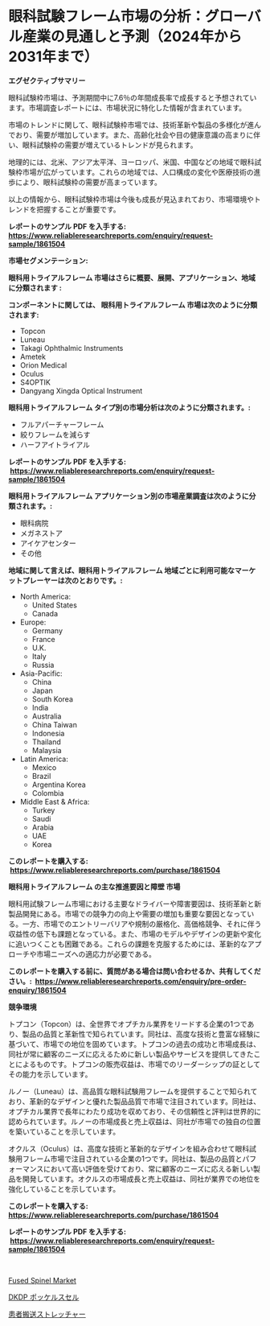 <p><h1>眼科試験フレーム市場の分析：グローバル産業の見通しと予測（2024年から2031年まで）</h1></p><p><strong>エグゼクティブサマリー</strong></p>
<p><p>眼科試験枠市場は、予測期間中に7.6％の年間成長率で成長すると予想されています。市場調査レポートには、市場状況に特化した情報が含まれています。</p><p>市場のトレンドに関して、眼科試験枠市場では、技術革新や製品の多様化が進んでおり、需要が増加しています。また、高齢化社会や目の健康意識の高まりに伴い、眼科試験枠の需要が増えているトレンドが見られます。</p><p>地理的には、北米、アジア太平洋、ヨーロッパ、米国、中国などの地域で眼科試験枠市場が広がっています。これらの地域では、人口構成の変化や医療技術の進歩により、眼科試験枠の需要が高まっています。</p><p>以上の情報から、眼科試験枠市場は今後も成長が見込まれており、市場環境やトレンドを把握することが重要です。</p></p>
<p><strong>レポートのサンプル PDF を入手する: <a href="https://www.reliableresearchreports.com/enquiry/request-sample/1861504">https://www.reliableresearchreports.com/enquiry/request-sample/1861504</a></strong></p>
<p><strong>市場セグメンテーション:</strong></p>
<p><strong> 眼科用トライアルフレーム 市場はさらに概要、展開、アプリケーション、地域に分類されます :</strong></p>
<p><strong>コンポーネントに関しては、 眼科用トライアルフレーム 市場は次のように分類されます: &nbsp;</strong></p>
<p><ul><li>Topcon</li><li>Luneau</li><li>Takagi Ophthalmic Instruments</li><li>Ametek</li><li>Orion Medical</li><li>Oculus</li><li>S4OPTIK</li><li>Dangyang Xingda Optical Instrument</li></ul></p>
<p><strong> 眼科用トライアルフレーム タイプ別の市場分析は次のように分類されます。:</strong></p>
<p><ul><li>フルアパーチャーフレーム</li><li>絞りフレームを減らす</li><li>ハーフアイトライアル</li></ul></p>
<p><strong>レポートのサンプル PDF を入手する: &nbsp;<a href="https://www.reliableresearchreports.com/enquiry/request-sample/1861504">https://www.reliableresearchreports.com/enquiry/request-sample/1861504</a></strong></p>
<p><strong> 眼科用トライアルフレーム アプリケーション別の市場産業調査は次のように分類されます。:</strong></p>
<p><ul><li>眼科病院</li><li>メガネストア</li><li>アイケアセンター</li><li>その他</li></ul></p>
<p><strong>地域に関して言えば、眼科用トライアルフレーム 地域ごとに利用可能なマーケットプレーヤーは次のとおりです。:</strong></p>
<p><ul>
    <li>
        North America:
        <ul>
            <li>United States</li>
            <li>Canada</li>
        </ul>
    </li>
    <li>
        Europe:
        <ul>
            <li>Germany</li>
            <li>France</li>
            <li>U.K.</li>
            <li>Italy</li>
            <li>Russia</li>
        </ul>
    </li>
    <li>
        Asia-Pacific:
        <ul>
            <li>China</li>
            <li>Japan</li>
            <li>South Korea</li>
            <li>India</li>
            <li>Australia</li>
            <li>China Taiwan</li>
            <li>Indonesia</li>
            <li>Thailand</li>
            <li>Malaysia</li>
        </ul>
    </li>
    <li>
        Latin America:
        <ul>
            <li>Mexico</li>
            <li>Brazil</li>
            <li>Argentina Korea</li>
            <li>Colombia</li>
        </ul>
    </li>
    <li>
        Middle East & Africa:
        <ul>
            <li>Turkey</li>
            <li>Saudi</li>
            <li>Arabia</li>
            <li>UAE</li>
            <li>Korea</li>
        </ul>
    </li>
    </ul></p>
<p><strong>このレポートを購入する: &nbsp;<a href="https://www.reliableresearchreports.com/purchase/1861504">https://www.reliableresearchreports.com/purchase/1861504</a></strong></p>
<p><strong>眼科用トライアルフレーム の主な推進要因と障壁 市場</strong></p>
<p><p>眼科用試験フレーム市場における主要なドライバーや障害要因は、技術革新と新製品開発にある。市場での競争力の向上や需要の増加も重要な要因となっている。一方、市場でのエントリーバリアや規制の厳格化、高価格競争、それに伴う収益性の低下も課題となっている。また、市場のモデルやデザインの更新や変化に追いつくことも困難である。これらの課題を克服するためには、革新的なアプローチや市場ニーズへの適応力が必要である。</p></p>
<p><strong>このレポートを購入する前に、質問がある場合は問い合わせるか、共有してください。:&nbsp; <a href="https://www.reliableresearchreports.com/enquiry/pre-order-enquiry/1861504">https://www.reliableresearchreports.com/enquiry/pre-order-enquiry/1861504</a></strong></p>
<p><strong>競争環境</strong></p>
<p><p>トプコン（Topcon）は、全世界でオプチカル業界をリードする企業の1つであり、製品の品質と革新性で知られています。同社は、高度な技術と豊富な経験に基づいて、市場での地位を固めています。トプコンの過去の成功と市場成長は、同社が常に顧客のニーズに応えるために新しい製品やサービスを提供してきたことによるものです。トプコンの販売収益は、市場でのリーダーシップの証としてその能力を示しています。</p><p>ルノー（Luneau）は、高品質な眼科試験用フレームを提供することで知られており、革新的なデザインと優れた製品品質で市場で注目されています。同社は、オプチカル業界で長年にわたり成功を収めており、その信頼性と評判は世界的に認められています。ルノーの市場成長と売上収益は、同社が市場での独自の位置を築いていることを示しています。</p><p>オクルス（Oculus）は、高度な技術と革新的なデザインを組み合わせて眼科試験用フレーム市場で注目されている企業の1つです。同社は、製品の品質とパフォーマンスにおいて高い評価を受けており、常に顧客のニーズに応える新しい製品を開発しています。オクルスの市場成長と売上収益は、同社が業界での地位を強化していることを示しています。</p></p>
<p><strong>このレポートを購入する: &nbsp; <a href="https://www.reliableresearchreports.com/purchase/1861504">https://www.reliableresearchreports.com/purchase/1861504</a></strong></p>
<p><strong>レポートのサンプル PDF を入手する: &nbsp;<a href="https://www.reliableresearchreports.com/enquiry/request-sample/1861504">https://www.reliableresearchreports.com/enquiry/request-sample/1861504</a></strong><strong></strong></p>
<p>&nbsp;</p>
<p><p><a href="https://github.com/Hazelklievgspy6vdcsmu106w/Market-Research-Report-List-1/blob/main/fused-spinel-market.md">Fused Spinel Market</a></p><p><a href="https://medium.com/@rebekaanderson14/dkdp%E3%83%9D%E3%83%83%E3%82%B1%E3%83%AB%E3%82%B9%E3%82%BB%E3%83%AB%E5%B8%82%E5%A0%B4-%E3%82%BF%E3%82%A4%E3%83%97-%E3%82%A2%E3%83%97%E3%83%AA%E3%82%B1%E3%83%BC%E3%82%B7%E3%83%A7%E3%83%B3-%E5%9C%B0%E7%90%86%E3%81%AB%E3%82%88%E3%82%8B%E5%8C%85%E6%8B%AC%E7%9A%84%E8%A9%95%E4%BE%A1-ab77bc9b6e84">DKDP ポッケルスセル</a></p><p><a href="https://medium.com/@manuelmann1976/%E6%82%A3%E8%80%85%E8%BB%A2%E9%80%81%E3%82%B9%E3%83%88%E3%83%AC%E3%83%83%E3%83%81%E3%83%A3%E3%83%BC%E5%B8%82%E5%A0%B4%E3%81%AE%E5%B1%95%E6%9C%9B-%E7%94%A3%E6%A5%AD%E6%A6%82%E8%A6%81%E3%81%A8%E4%BA%88%E6%B8%AC-2024%E5%B9%B4%E3%81%8B%E3%82%892031%E5%B9%B4-f82b0a36e546">患者搬送ストレッチャー</a></p></p>